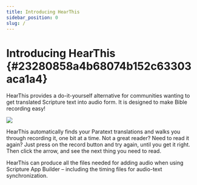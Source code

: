 ```yaml
---
title: Introducing HearThis
sidebar_position: 0
slug: /
---
```




# Introducing HearThis {#23280858a4b68074b152c63303aca1a4}


HearThis provides a do-it-yourself alternative for communities wanting to get translated Scripture text into audio form. It is designed to make Bible recording easy!


![](/notion_imgs/.23280858-a4b6-80b0-9a88-ebeba46f55c2.png)


HearThis automatically finds your Paratext translations and walks you through recording it, one bit at a time.  Not a great reader? Need to read it again?  Just press on the record button and try again, until you get it right.  Then click the arrow, and see the next thing you need to read.


HearThis can produce all the files needed for adding audio when using Scripture App Builder – including the timing files for audio-text synchronization.


